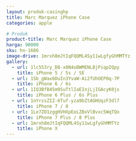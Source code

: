```yaml
---
layout: produk-casinghp
title: Marc Marquez iPhone Case
categories: apple

# Produk
product-title: Marc Marquez iPhone Case
harga: 90000
sku: hn-1686
image-drive: 1mrxh8mJtIqFQQML4Sy11wLgfyGhMMTYz
gallery:
  - url: 1lc553ry_D8-x0N4oBWMENLBjPiqpIQpy
    title: iPhone 5 / 5s / SE
  - url: 1Sb_gWax6DuIn3YvaW-Ai2fUhOEPOq-7P
    title: iPhone 6 / 6s
  - url: 1IQ3BfB45m9SuTtlIaEInjLjIGAcyK0js
    title: iPhone 6 Plus / 6s Plus
  - url: 1nYrzsZIZ-6Tuf-yza9bZtAGHUqzF3dl7
    title: iPhone 7 / 8
  - url: 1Le7ZO1zggHVHXpEoLZBxVlBvxc5WqTQo
    title: iPhone 7 Plus / 8 Plus
  - url: 1mrxh8mJtIqFQQML4Sy11wLgfyGhMMTYz
    title: iPhone X
---
```

